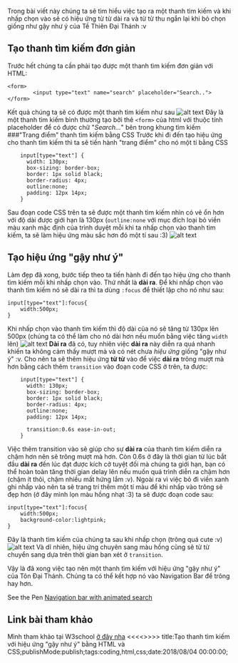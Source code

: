 Trong bài viết này chúng ta sẽ tìm hiểu việc tạo ra một thanh tìm kiếm và khi nhấp chọn vào sẽ có hiệu ứng từ từ dài ra và từ từ thu ngắn lại khi bỏ chọn giống như gậy như ý của Tề Thiên Đại Thánh :v

## Tạo thanh tìm kiếm đơn giản
Trước hết chúng ta cần phải tạo được một thanh tìm kiếm đơn giản với HTML:
```
<form>
    	<input type="text" name="search" placeholder="Search..">
</form>
```
Kết quả chúng ta sẽ có được một thanh tìm kiếm như sau ![alt text](https://s3-ap-southeast-1.amazonaws.com/kipalog.com/ognjlm2oot_Capture.PNG)
Đây là một thanh tìm kiếm bình thường tạo bởi  thẻ `<form>` của html với thuộc tính placeholder để có được chữ "*Search...*" bên trong khung tìm kiếm
###"Trang điểm" thanh tìm kiếm bằng CSS
Trước khi đi đến tạo hiệu ứng cho thanh tìm kiếm thì ta sẽ tiến hành "trang điểm" cho nó một tí bằng CSS 
```
	input[type="text"] {
      width: 130px;
      box-sizing: border-box;
      border: 1px solid black;
      border-radius: 4px;
      outline:none;
      padding: 12px 14px;
	}
```
Sau đoạn code CSS trên ta sẽ được một thanh tìm kiếm nhìn có vẻ ổn hơn với độ dài được giới hạn là 130px (`outline:none` với mục đích loại bỏ viền màu xanh mặc định của trình duyệt mỗi khi ta nhấp chọn vào thanh tìm kiếm, ta sẽ làm hiệu ứng màu sắc hơn đó một tí sau :3)
![alt text](https://s3-ap-southeast-1.amazonaws.com/kipalog.com/z3pppvwmmw_Capturdsfe.PNG)
## Tạo hiệu ứng "gậy như ý"
Làm đẹp đã xong, bước tiếp theo ta tiến hành đi đến tạo hiệu ứng cho thanh tìm kiếm mỗi khi nhấp chọn vào. Thứ nhất là **dài ra**. Để khi nhấp chọn vào thanh tìm kiếm nó sẽ dài ra thì ta dùng `:focus` để thiết lập cho nó như sau:
```
input[type="text"]:focus{
	width:500px; 
}
```
Khi nhấp chọn vào thanh tìm kiếm thì độ dài của nó sẽ tăng từ 130px lên 500px (chúng ta có thể làm cho nó dài hơn nếu muốn bằng việc tăng `width` lên)
![alt text](https://s3-ap-southeast-1.amazonaws.com/kipalog.com/v4a6saum_Capture%20lan%204.PNG)
**Dài ra** đã có, tuy nhiên việc **dài ra** này diễn ra quá nhanh khiến ta không cảm thấy mượt mà và có nét chưa *hiệu ứng* giống "gậy như ý" :v. Cho nên ta sẽ thêm hiệu ứng **từ từ** vào để việc **dài ra** trông mượt mà hơn bằng cách thêm `transition` vào đoạn code CSS ở trên, ta được:
```
	input[type="text"] {
      width: 130px;
      box-sizing: border-box;
      border: 1px solid black;
      border-radius: 4px;
      outline:none;
      padding: 12px 14px;

	  transition:0.6s ease-in-out;
	}
```
Việc thêm transition vào sẽ giúp cho sự **dài ra** của thanh tìm kiếm diễn ra chậm hơn nên sẽ trông mượt mà hơn. Còn 0.6s ở đây là thời gian từ lúc bắt đầu **dài ra** đến lúc đạt được kích cở tuyệt đối mà chúng ta giới hạn, bạn có thể hoàn  toàn tăng thời gian delay lên nếu muốn quá trình diễn ra chậm hơn (chậm ít thôi, chậm nhiều mất hứng lắm :v). Ngoài ra vì việc bỏ đi viền xanh ghi nhấp vào nên ta sẽ trang trí thêm một tí màu để khi nhấp vào trông sẽ đẹp hơn (ở đây mình lọn màu hồng nhạt :3) ta sẽ được đoạn code sau:

```
input[type="text"]:focus{
	width:500px; 
    background-color:lightpink;
}
```
Đây là thanh tìm kiếm của chúng ta sau khi nhấp chọn (trông quá cute :v)
![alt text](https://s3-ap-southeast-1.amazonaws.com/kipalog.com/3nmiof4c5a_Capture%20lan%205.PNG)
Và dĩ nhiên, hiệu ứng chuyên sang màu hồng cũng sẽ từ từ chuyển sang dựa trên thời gian bạn xét ở `transition`.

Vậy là đã xong việc tạo nên một thanh tìm kiếm với hiệu ứng "gậy như ý" của Tôn Đại Thánh. Chúng ta có thể kết hợp nó vào Navigation Bar để trông hay hơn.

<p data-height="265" data-theme-id="dark" data-slug-hash="Lrvrjw" data-default-tab="css,result" data-user="tortoise10h" data-embed-version="2" data-pen-title="Navigation bar with animated search" class="codepen">See the Pen <a href="https://codepen.io/tortoise10h/pen/Lrvrjw/">Navigation bar with animated search</a>

## Link bài tham khảo
Mình tham khảo tại W3school [ở đây nha](https://www.w3schools.com/css/css_form.asp)
<<<<<Blog-Meta-Data>>>>>
title:Tạo thanh tìm kiếm với hiệu ứng "gậy như ý" bằng HTML và CSS;publishMode:publish;tags:coding,html,css;date:2018/08/04 00:00:00;